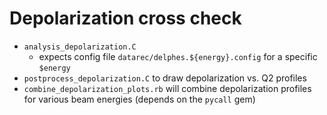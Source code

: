 # Depolarization cross check

- `analysis_depolarization.C`
  - expects config file `datarec/delphes.${energy}.config` for a specific
    `$energy`
- `postprocess_depolarization.C` to draw depolarization vs. Q2 profiles
- `combine_depolarization_plots.rb` will combine depolarization profiles
  for various beam energies (depends on the `pycall` gem)
